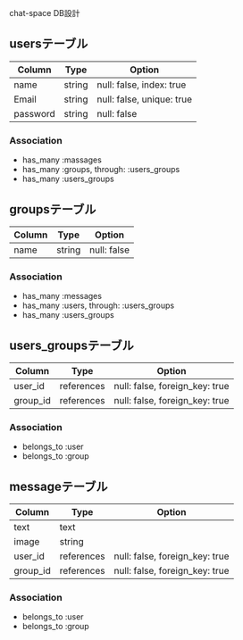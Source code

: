 chat-space DB設計

## usersテーブル
|Column|Type|Option|
|------|----|------|
|name|string|null: false, index: true|
|Email|string|null: false, unique: true|
|password|string|null: false|
### Association
- has_many :massages
- has_many :groups, through: :users_groups
- has_many :users_groups

## groupsテーブル
|Column|Type|Option|
|------|----|------|
|name|string|null: false|
### Association
- has_many :messages
- has_many :users, through: :users_groups
- has_many :users_groups

## users_groupsテーブル
|Column|Type|Option|
|------|----|------|
|user_id|references|null: false, foreign_key: true|
|group_id|references|null: false, foreign_key: true|
### Association
- belongs_to :user
- belongs_to :group

## messageテーブル
|Column|Type|Option|
|------|----|------|
|text|text||
|image|string||
|user_id|references|null: false, foreign_key: true|
|group_id|references|null: false, foreign_key: true|
### Association
- belongs_to :user
- belongs_to :group
